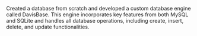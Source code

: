 Created a database from scratch and developed a custom database engine called DavisBase. 
This engine incorporates key features from both MySQL and SQLite and handles all database operations, including create, insert, delete, and update functionalities.
